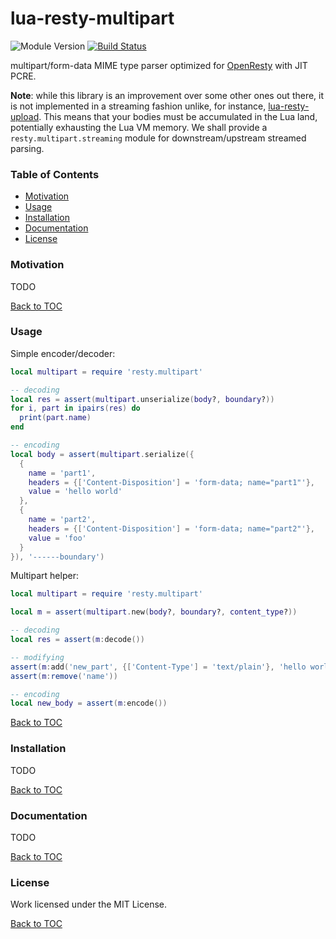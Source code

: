 # lua-resty-multipart

![Module Version][badge-version-image]
[![Build Status][badge-travis-image]][badge-travis-url]

multipart/form-data MIME type parser optimized for
[OpenResty](https://openresty.org) with JIT PCRE.

**Note**: while this library is an improvement over some other ones out there,
it is not implemented in a streaming fashion unlike, for instance,
[lua-resty-upload](https://github.com/openresty/lua-resty-upload).
This means that your bodies must be accumulated in the Lua land, potentially
exhausting the Lua VM memory. We shall provide a `resty.multipart.streaming`
module for downstream/upstream streamed parsing.

### Table of Contents

* [Motivation](#motivation)
* [Usage](#usage)
* [Installation](#installation)
* [Documentation](#documentation)
* [License](#license)

### Motivation

TODO

[Back to TOC](#table-of-contents)

### Usage

Simple encoder/decoder:
```lua
local multipart = require 'resty.multipart'

-- decoding
local res = assert(multipart.unserialize(body?, boundary?))
for i, part in ipairs(res) do
  print(part.name)
end

-- encoding
local body = assert(multipart.serialize({
  {
    name = 'part1',
    headers = {['Content-Disposition'] = 'form-data; name="part1"'},
    value = 'hello world'
  },
  {
    name = 'part2',
    headers = {['Content-Disposition'] = 'form-data; name="part2"'},
    value = 'foo'
  }
}), '------boundary')
```

Multipart helper:
```lua
local multipart = require 'resty.multipart'

local m = assert(multipart.new(body?, boundary?, content_type?))

-- decoding
local res = assert(m:decode())

-- modifying
assert(m:add('new_part', {['Content-Type'] = 'text/plain'}, 'hello world'))
assert(m:remove('name'))

-- encoding
local new_body = assert(m:encode())
```

[Back to TOC](#table-of-contents)

### Installation

TODO

[Back to TOC](#table-of-contents)

### Documentation

TODO

[Back to TOC](#table-of-contents)

### License

Work licensed under the MIT License.

[Back to TOC](#table-of-contents)

[badge-travis-url]: https://travis-ci.org/thibaultcha/lua-resty-multipart
[badge-travis-image]: https://travis-ci.org/thibaultcha/lua-resty-multipart.svg?branch=master

[badge-version-image]: https://img.shields.io/badge/version-0.0.1-blue.svg?style=flat
